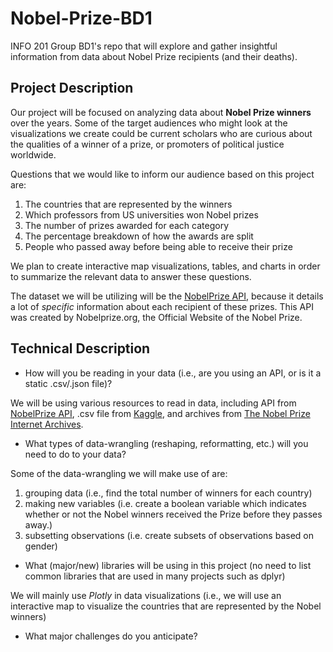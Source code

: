 # Nobel-Prize-BD1
INFO 201 Group BD1's repo that will explore and gather insightful information from data about Nobel Prize recipients (and their deaths).


## Project Description

Our project will be focused on analyzing data about **Nobel Prize winners**
over the years. Some of the target audiences who might look at the
visualizations we create could be current scholars who are curious about
the qualities of a winner of a prize, or promoters of political justice
worldwide.

Questions that we would like to inform our audience based on this
project are:
1. The countries that are represented by the winners
2. Which professors from US universities won Nobel prizes
3. The number of prizes awarded for each category
4. The percentage breakdown of how the awards are split
5. People who passed away before being able to receive their prize

We plan to create interactive map visualizations, tables, and charts
in order to summarize the relevant data to answer these questions.

The dataset we will be utilizing will be the
[NobelPrize API](https://nobelprize.readme.io/), because it
details a lot of _specific_ information about each recipient of these prizes.
This API was created by Nobelprize.org, the Official Website of the Nobel
Prize.


## Technical Description

- How will you be reading in your data (i.e., are you using an API, or is it a static .csv/.json file)?

We will be using various resources to read in data, including API from [NobelPrize API](https://nobelprize.readme.io/), .csv file from [Kaggle](https://www.kaggle.com/nobelfoundation/nobel-laureates/data ), and archives from [The Nobel Prize Internet Archives](http://www.almaz.com/nobel/peace/).

- What types of data-wrangling (reshaping, reformatting, etc.) will you need to do to your data?

Some of the data-wrangling we will make use of are:
1. grouping data (i.e., find the total number of winners for each country)
2. making new variables (i.e. create a boolean variable which indicates whether or not the Nobel winners received the Prize before they passes away.)
3. subsetting observations (i.e. create subsets of observations based on gender)

- What (major/new) libraries will be using in this project (no need to list common libraries that are used in many projects such as dplyr)

We will mainly use *Plotly* in data visualizations (i.e., we will use an interactive map to visualize the countries that are represented by the Nobel winners)

- What major challenges do you anticipate?
